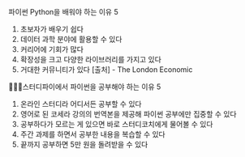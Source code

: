 파이썬 Python을 배워야 하는 이유 5
⠀
1. 초보자가 배우기 쉽다
2. 데이터 과학 분야에 활용할 수 있다 
3. 커리어에 기회가 많다
4. 확장성을 크고 다양한 라이브러리를 가지고 있다 
5. 거대한 커뮤니티가 있다 
[출처] - The London Economic

💁🏻‍♀️스터디파이에서 파이썬을 공부해야 하는 이유 5 
⠀
1. 온라인 스터디라 어디서든 공부할 수 있다
2. 영어로 된 코세라 강의의 번역본을 제공해 파이썬 공부에만 집중할 수 있다
3. 공부하다가 모르는 게 있으면 바로 스터디코치에게 물어볼 수 있다 
4. 주간 과제를 하면서 공부한 내용을 복습할 수 있다 
5. 끝까지 공부하면 5만 원을 돌려받을 수 있다